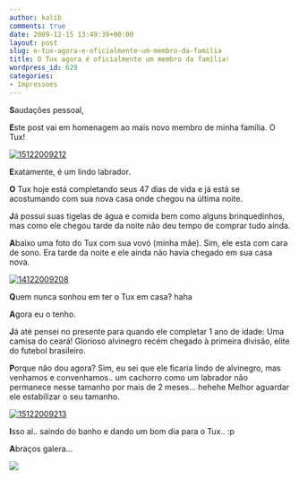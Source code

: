 ```yaml
---
author: kalib
comments: true
date: 2009-12-15 13:49:39+00:00
layout: post
slug: o-tux-agora-e-oficialmente-um-membro-da-familia
title: O Tux agora é oficialmente um membro da família!
wordpress_id: 629
categories:
- Impressoes
---
```


**S**audações pessoal,

**E**ste post vai em homenagem ao mais novo membro de minha família. O Tux!


[![15122009212](http://marcelocavalcante.net/portal/wp-content/uploads/2009/12/15122009212-300x225.jpg)](http://marcelocavalcante.net/portal/wp-content/uploads/2009/12/15122009212.jpg)



**E**xatamente, é um lindo labrador.

**O** Tux hoje está completando seus 47 dias de vida e já está se acostumando com sua nova casa onde chegou na última noite.

**J**á possui suas tigelas de água e comida bem como alguns brinquedinhos, mas como ele chegou tarde da noite não deu tempo de comprar tudo ainda.

**A**baixo uma foto do Tux com sua vovó (minha mãe). Sim, ele esta com cara de sono. Era tarde da noite e ele ainda não havia chegado em sua casa nova.


[![14122009208](http://marcelocavalcante.net/portal/wp-content/uploads/2009/12/14122009208-300x225.jpg)](http://marcelocavalcante.net/portal/wp-content/uploads/2009/12/14122009208.jpg)



**Q**uem nunca sonhou em ter o Tux em casa? haha

**A**gora eu o tenho.

**J**á até pensei no presente para quando ele completar 1 ano de idade: Uma camisa do ceará! Glorioso alvinegro recém chegado à primeira divisão, elite do futebol brasileiro.

**P**orque não dou agora? Sim, eu sei que ele ficaria lindo de alvinegro, mas venhamos e convenhamos.. um cachorro como um labrador não permanece nesse tamanho por mais de 2 meses... hehehe Melhor aguardar ele estabilizar o seu tamanho.


[![15122009213](http://marcelocavalcante.net/portal/wp-content/uploads/2009/12/15122009213-300x225.jpg)](http://marcelocavalcante.net/portal/wp-content/uploads/2009/12/15122009213.jpg)




**I**sso aí.. saindo do banho e dando um bom dia para o Tux.. :p




**A**braços galera...




![](http://www.marcelocavalcante.net/portal/imgs/userbar.gif)
